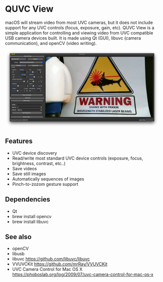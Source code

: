 # QUVC View
 macOS will stream video from most UVC cameras, but it does not include support for any UVC controls (focus, exposure, gain, etc). QUVC View is a simple application for controlling and viewing video from UVC compatible USB camera devices built. It is made using Qt (GUI), libuvc (camera communication), and openCV (video writing).

 ![QUVC View](QUVCView_screenshot.jpg "QUVC View")

## Features
* UVC device discovery
* Read/write most standard UVC device controls (exposure, focus, brightness, contrast, etc..)
* Save videos
* Save still images
* Automatically sequences of images
* Pinch-to-zozom gesture support

## Dependencies
* Qt
* brew install opencv
* brew install libuvc

## See also
* openCV
* libusb
* libuvc https://github.com/libuvc/libuvc
* VVUVCKit https://github.com/mrRay/VVUVCKit
* UVC Camera Control for Mac OS X https://phoboslab.org/log/2009/07/uvc-camera-control-for-mac-os-x
